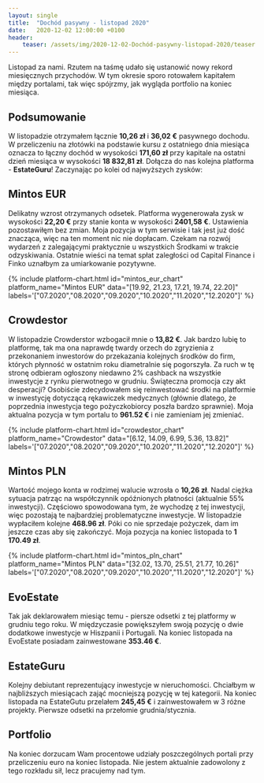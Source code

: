 ```yaml
---
layout: single
title:  "Dochód pasywny - listopad 2020"
date:   2020-12-02 12:00:00 +0100
header:
    teaser: /assets/img/2020-12-02-Dochód-pasywny-listopad-2020/teaser.png
---
```


Listopad za nami. Rzutem na taśmę udało się ustanowić nowy rekord miesięcznych przychodów. W tym okresie sporo rotowałem kapitałem między portalami, tak więc spójrzmy, jak wygląda portfolio na koniec miesiąca.

## Podsumowanie

W listopadzie otrzymałem łącznie **10,26 zł** i **36,02 €** pasywnego dochodu. W przeliczeniu na złotówki na podstawie kursu z ostatniego dnia miesiąca oznacza to łączny dochód w wysokości **171,60 zł** przy kapitale na ostatni dzień miesiąca w wysokości **18 832,81 zł**. Dołącza do nas kolejna platforma - **EstateGuru**! Zaczynając po kolei od najwyższych zysków:

## Mintos EUR

Delikatny wzrost otrzymanych odsetek. Platforma wygenerowała zysk w wysokości **22,20 €** przy stanie konta w wysokości **2401,58 €**. Ustawienia pozostawiłęm bez zmian. Moja pozycja w tym serwisie i tak jest już dość znacząca, więc na ten moment nic nie dopłacam. Czekam na rozwój wydarzeń z zalegającymi praktycznie u wszystkich Środkami w trakcie odzyskiwania. Ostatnie wieści na temat spłat zaległości od Capital Finance i Finko uznałbym za umiarkowanie pozytywne.

{% include platform-chart.html id="mintos_eur_chart" platform_name="Mintos EUR" data="[19.92, 21.23, 17.21, 19.74, 22.20]" labels='["07.2020","08.2020","09.2020","10.2020","11.2020","12.2020"]' %}

## Crowdestor

W listopadzie Crowderstor wzbogacił mnie o **13,82 €**. Jak bardzo lubię to platformę, tak ma ona naprawdę twardy orzech do zgryzienia z przekonaniem inwestorów do przekazania kolejnych środków do firm, których płynność w ostatnim roku diametralnie się pogorszyła. Za ruch w tę stronę odbieram ogłoszony niedawno 2% cashback na wszystkie inwestycje z rynku pierwotnego w grudniu. Świąteczna promocja czy akt desperacji? Osobiście zdecydowałem się reinwestować środki na platformie w inwestycję dotyczącą rękawiczek medycznych (głównie dlatego, że poprzednia inwestycja tego pożyczkobiorcy poszła bardzo sprawnie). Moja aktualna pozycja w tym portalu to **961.52 €** i nie zamieniam jej zmieniać. 

{% include platform-chart.html id="crowdestor_chart" platform_name="Crowdestor" data="[6.12, 14.09, 6.99, 5.36, 13.82]" labels='["07.2020","08.2020","09.2020","10.2020","11.2020","12.2020"]' %}

## Mintos PLN

Wartość mojego konta w rodzimej walucie wzrosła o **10,26 zł**. Nadal ciężka sytuacja patrząc na współczynnik opóźnionych płatności (aktualnie 55% inwestycji). Częściowo spowodowana tym, że wychodzę z tej inwestycji, więc pozostają te najbardziej problematyczne inwestycje. W listopadzie wypłaciłem kolejne **468.96 zł**. Póki co nie sprzedaje pożyczek, dam im jeszcze czas aby się zakończyć. Moja pozycja na koniec listopada to **1 170.49 zł**.

{% include platform-chart.html id="mintos_pln_chart" platform_name="Mintos PLN" data="[32.02, 13.70, 25.51, 21.77, 10.26]" labels='["07.2020","08.2020","09.2020","10.2020","11.2020","12.2020"]' %}

## EvoEstate

Tak jak deklarowałem miesiąc temu - piersze odsetki z tej platformy w grudniu tego roku. W międzyczasie powiększyłem swoją pozycję o dwie dodatkowe inwestycje w Hiszpanii i Portugali. Na koniec listopada na EvoEstate posiadam zainwestowane **353.46 €**.

## EstateGuru

Kolejny debiutant reprezentujący inwestycje w nieruchomości. Chciałbym w najbliższych miesiącach zająć mocniejszą pozycję w tej kategorii. Na koniec listopada na EstateGutu przelałem **245,45 €** i zainwestowałem w 3 różne projekty. Pierwsze odsetki na przełomie grudnia/stycznia.

## Portfolio

Na koniec dorzucam Wam procentowe udziały poszczególnych portali przy przeliczeniu euro na koniec listopada. Nie jestem aktualnie zadowolony z tego rozkładu sił, lecz pracujemy nad tym.

<canvas id="portfolioChart" width="400" height="250"></canvas>
<script>
var ctx = document.getElementById('portfolioChart').getContext('2d');

var data = [{
            data: [10807.50, 4327.00, 1170.49, 1590.82, 1104.59],
            backgroundColor: [
                'rgba(255, 99, 132, 1)',
                'rgba(54, 162, 235, 1)',
                'rgba(255, 206, 86, 1)',
                'rgba(75, 192, 192, 1)',
                'rgba(153, 102, 255, 1)',
                'rgba(255, 159, 64, 1)'
            ]
        }]

var options = {
    tooltips: {
        enabled: false
    },
    plugins: {
        datalabels: {
            formatter: (value, ctx) => {
                let sum = 0;
                let dataArr = ctx.chart.data.datasets[0].data;
                dataArr.map(data => {
                    sum += data;
                });
                let percentage = (value*100 / sum).toFixed(1)+"%";
                return percentage;
            },
            color: '#fff',
        }
    }
};

var myDoughnutChart = new Chart(ctx, {
    type: 'doughnut',
    data: {
        datasets: data,
        labels: [
        'Mintos EUR',
        'Crowdestor',
        'Mintos PLN',
        'EvoEstate',
        'EstateGuru'
        ]
    },
    options: options
});
</script>

